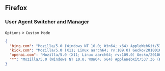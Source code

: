 ## Firefox

### User Agent Switcher and Manager

`Options` > `Custom Mode`
```json
{
  "bing.com": "Mozilla/5.0 (Windows NT 10.0; Win64; x64) AppleWebKit/537.36 (KHTML, like Gecko) Chrome/114.0.0.0 Safari/537.36 Edg/114.0.1788.0",
  "kick.com": "Mozilla/5.0 (X11; Linux aarch64; rv:109.0) Gecko/20100101 Firefox/116.0",
  "openai.com": "Mozilla/5.0 (X11; Linux aarch64; rv:109.0) Gecko/20100101 Firefox/116.0",
  "*": "Mozilla/5.0 (Windows NT 10.0; WOW64; x64) AppleWebKit/537.36 (KHTML, like Gecko) Chrome/113.0.5666.197 Safari/537.36"
}
```
